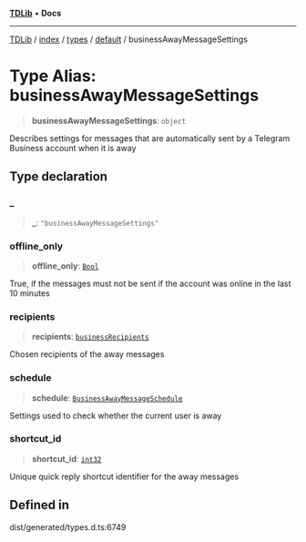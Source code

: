 [**TDLib**](../../../../../../README.md) • **Docs**

***

[TDLib](../../../../../../modules.md) / [index](../../../../../README.md) / [types](../../../README.md) / [default](../README.md) / businessAwayMessageSettings

# Type Alias: businessAwayMessageSettings

> **businessAwayMessageSettings**: `object`

Describes settings for messages that are automatically sent by a Telegram Business account when it is away

## Type declaration

### \_

> **\_**: `"businessAwayMessageSettings"`

### offline\_only

> **offline\_only**: [`Bool`](Bool.md)

True, if the messages must not be sent if the account was online in the last 10 minutes

### recipients

> **recipients**: [`businessRecipients`](businessRecipients.md)

Chosen recipients of the away messages

### schedule

> **schedule**: [`BusinessAwayMessageSchedule`](BusinessAwayMessageSchedule.md)

Settings used to check whether the current user is away

### shortcut\_id

> **shortcut\_id**: [`int32`](int32.md)

Unique quick reply shortcut identifier for the away messages

## Defined in

dist/generated/types.d.ts:6749
